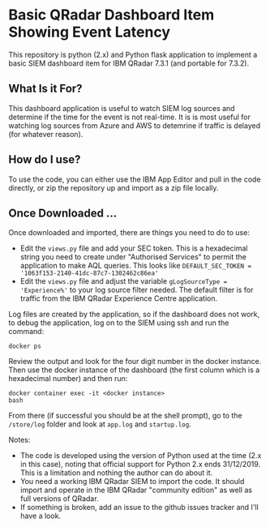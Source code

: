 # Basic QRadar Dashboard Item Showing Event Latency
This repository is python (2.x) and Python flask application to implement a basic SIEM dashboard item for IBM QRadar 7.3.1 (and portable for 7.3.2).

## What Is it For?
This dashboard application is useful to watch SIEM log sources and determine if the time for the event is not real-time. It is is most useful for watching log sources from Azure and AWS to detemrine if traffic is delayed (for whatever reason). 

## How do I use?
To use the code, you can either use the IBM App Editor and pull in the code directly, or zip the repository up and import as a zip file locally.

## Once Downloaded ...
Once downloaded and imported, there are things you need to do to use:
* Edit the <code>views.py</code> file and add your SEC token. This is a hexadecimal string you need to create under "Authorised Services" to permit the application to make AQL queries. This looks like <code>DEFAULT_SEC_TOKEN = '1063f153-2140-41dc-87c7-1302462c86ea'</code>
* Edit the <code>views.py</code> file and adjust the variable <code>gLogSourceType = 'Experience%'</code> to your log source filter needed. The default filter is for traffic from the IBM QRadar Experience Centre application.

Log files are created by the application, so if the dashboard does not work, to debug the application, log on to the SIEM using ssh and run the command:

<code>docker ps</code> 

Review the output and look for the four digit number in the docker instance. Then use the docker instance of the dashboard (the first column which is a hexadecimal number) and then run:

<code>docker container exec -it \<docker instance\> bash</code>

From there (if successful you should be at the shell prompt), go to the <code>/store/log</code> folder and look at <code>app.log</code> and <code>startup.log</code>.

Notes:
* The code is developed using the version of Python used at the time (2.x in this case), noting that official support for Python 2.x ends 31/12/2019. This is a limitation and nothing the author can do about it.
* You need a working IBM QRadar SIEM to import the code. It should import and operate in the IBM QRadar "community edition" as well as full versions of QRadar.
* If something is broken, add an issue to the github issues tracker and I'll have a look.
